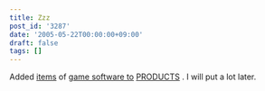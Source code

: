 ```yaml
---
title: Zzz
post_id: '3287'
date: '2005-05-22T00:00:00+09:00'
draft: false
tags: []
---
```


Added [items](/category/products/apps?tag=games) of [game software to](/category/products/apps?tag=games) [PRODUCTS](/category/products) . I will put a lot later.